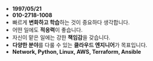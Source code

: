 - **1997/05/21**
- **010-2718-1008**
- 빠르게 **변화하고 학습**하는 것이 중요하다 생각합니다.
- 어떤 일에도 **적응력**이 좋습니다.
- 자신이 맡은 일에는 강한 **책임감**을 갖습니다.
- **다양한 분야**를 다룰 수 있는 **클라우드 엔지니어**가 목표입니다.
- **Network, Python, Linux, AWS, Terraform, Ansible**
